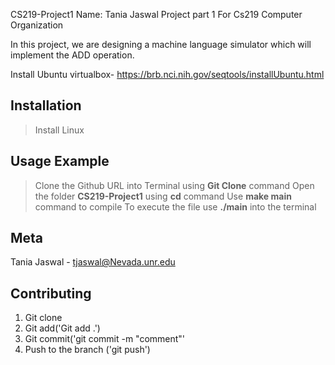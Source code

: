 CS219-Project1
Name: Tania Jaswal
Project part 1 For Cs219 Computer Organization

In this project, we are designing a machine language simulator which will implement the ADD operation.

Install Ubuntu virtualbox- https://brb.nci.nih.gov/seqtools/installUbuntu.html

## Installation
> Install Linux

## Usage Example
> Clone the Github URL into Terminal using **Git Clone** command
> Open the folder **CS219-Project1** using **cd** command
> Use **make main** command to compile 
> To execute the file use **./main** into the terminal

## Meta
Tania Jaswal - tjaswal@Nevada.unr.edu

## Contributing
1. Git clone
2. Git add('Git add .')
3. Git commit('git commit -m "comment"'
4. Push to the branch ('git push')

